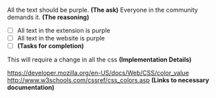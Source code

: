 All the text should be purple. **(The ask)**
Everyone in the community demands it. **(The reasoning)**

- [ ] All text in the extension is purple
- [ ] All text in the website is purple
- [ ] **(Tasks for completion)**

This will require a change in all the css **(Implementation Details)**

https://developer.mozilla.org/en-US/docs/Web/CSS/color_value
http://www.w3schools.com/cssref/css_colors.asp
**(Links to necessary documentation)**
